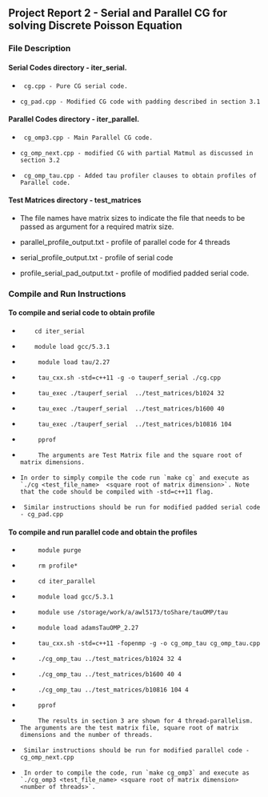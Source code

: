  ## Project Report 2 - Serial and Parallel CG for solving Discrete Poisson Equation
### File Description
#### Serial Codes directory - iter_serial.
*      cg.cpp - Pure CG serial code.
*     cg_pad.cpp - Modified CG code with padding described in section 3.1

#### Parallel Codes directory - iter_parallel.

*      cg_omp3.cpp - Main Parallel CG code.
*     cg_omp_next.cpp - modified CG with partial Matmul as discussed in section 3.2
*      cg_omp_tau.cpp - Added tau profiler clauses to obtain profiles of Parallel code.

#### Test Matrices directory - test_matrices
*   The file names have matrix sizes to indicate the file that needs to be passed as argument for a required matrix size.

* parallel_profile_output.txt - profile of parallel code for 4 threads
* serial_profile_output.txt - profile of serial code
* profile_serial_pad_output.txt - profile of modified padded serial code.



### Compile and Run Instructions
#### To compile and serial code to obtain profile
    
*         cd iter_serial
*         module load gcc/5.3.1
*          module load tau/2.27
*          tau_cxx.sh -std=c++11 -g -o tauperf_serial ./cg.cpp
*          tau_exec ./tauperf_serial  ../test_matrices/b1024 32
*          tau_exec ./tauperf_serial  ../test_matrices/b1600 40
*          tau_exec ./tauperf_serial  ../test_matrices/b10816 104
*          pprof
*          The arguments are Test Matrix file and the square root of matrix dimensions.
*     In order to simply compile the code run `make cg` and execute as `./cg <test_file_name>  <square root of matrix dimension>`. Note that the code should be compiled with -std=c++11 flag.
*      Similar instructions should be run for modified padded serial code - cg_pad.cpp
####      To compile and run parallel code and obtain the profiles
*          module purge
*          rm profile*
*          cd iter_parallel
*          module load gcc/5.3.1
*          module use /storage/work/a/awl5173/toShare/tauOMP/tau
*          module load adamsTauOMP_2.27
*          tau_cxx.sh -std=c++11 -fopenmp -g -o cg_omp_tau cg_omp_tau.cpp
*          ./cg_omp_tau ../test_matrices/b1024 32 4
*          ./cg_omp_tau ../test_matrices/b1600 40 4
*          ./cg_omp_tau ../test_matrices/b10816 104 4
*          pprof
*          The results in section 3 are shown for 4 thread-parallelism.  The arguments are the test matrix file, square root of matrix dimensions and the number of threads.
*      Similar instructions should be run for modified parallel code - cg_omp_next.cpp
*      In order to compile the code, run `make cg_omp3` and execute as `./cg_omp3 <test_file_name> <square root of matrix dimension> <number of threads>`.
    